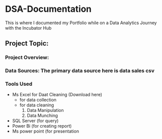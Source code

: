 # DSA-Documentation
This is where I documented my Portfolio while on a Data Analytics Journey with the Incubator Hub


## Project Topic:

### Project Overview:
### Data Sources: The primary data source here is data sales csv

### Tools Used
- Ms Excel for Daat Cleaning (Download here)
  - for data collection
  - for data cleaning
    1. Data Manipulation
    2. Data Munching
- SQL Server (for query)
- Power Bi (for creating report)
- Ms power point (for presentation
